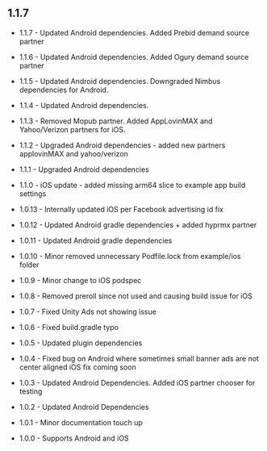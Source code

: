 ## 1.1.7

* 1.1.7 - Updated Android dependencies.  Added Prebid demand source partner

* 1.1.6 - Updated Android dependencies.  Added Ogury demand source partner

* 1.1.5 - Updated Android dependencies.  Downgraded Nimbus dependencies for Android.

* 1.1.4 - Updated Android dependencies.

* 1.1.3 - Removed Mopub partner. Added AppLovinMAX and Yahoo/Verizon partners for iOS.

* 1.1.2 - Upgraded Android dependencies - added new partners applovinMAX and yahoo/verizon

* 1.1.1 - Upgraded Android dependencies

* 1.1.0 - iOS update - added missing arm64 slice to example app build settings

* 1.0.13 - Internally updated iOS per Facebook advertising id fix

* 1.0.12 - Updated Android gradle dependencies + added hyprmx partner

* 1.0.11 - Updated Android gradle dependencies

* 1.0.10 - Minor removed unnecessary Podfile.lock from example/ios folder

* 1.0.9 - Minor change to iOS podspec

* 1.0.8 - Removed preroll since not used and causing build issue for iOS

* 1.0.7 - Fixed Unity Ads not showing issue

* 1.0.6 - Fixed build.gradle typo

* 1.0.5 - Updated plugin dependencies

* 1.0.4 - Fixed bug on Android where sometimes small banner ads are not center aligned
          iOS fix coming soon

* 1.0.3 - Updated Android Dependencies.
          Added iOS partner chooser for testing

* 1.0.2 - Updated Android Dependencies

* 1.0.1 - Minor documentation touch up

* 1.0.0 - Supports Android and iOS